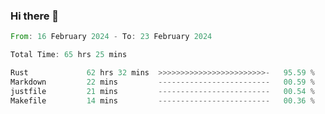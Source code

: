 ### Hi there 👋

<!--START_SECTION:waka-->

```rust
From: 16 February 2024 - To: 23 February 2024

Total Time: 65 hrs 25 mins

Rust             62 hrs 32 mins  >>>>>>>>>>>>>>>>>>>>>>>>-   95.59 %
Markdown         22 mins         -------------------------   00.59 %
justfile         21 mins         -------------------------   00.54 %
Makefile         14 mins         -------------------------   00.36 %
```

<!--END_SECTION:waka-->

<!--
**crrow/crrow** is a ✨ _special_ ✨ repository because its `README.md` (this file) appears on your GitHub profile.

Here are some ideas to get you started:

- 🔭 I’m currently working on ...
- 🌱 I’m currently learning ...
- 👯 I’m looking to collaborate on ...
- 🤔 I’m looking for help with ...
- 💬 Ask me about ...
- 📫 How to reach me: ...
- 😄 Pronouns: ...
- ⚡ Fun fact: ...
-->
